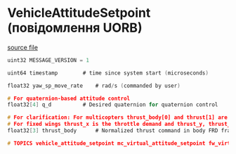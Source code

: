 # VehicleAttitudeSetpoint (повідомлення UORB)

[source file](https://github.com/PX4/PX4-Autopilot/blob/main/msg/versioned/VehicleAttitudeSetpoint.msg)

```c
uint32 MESSAGE_VERSION = 1

uint64 timestamp		# time since system start (microseconds)

float32 yaw_sp_move_rate	# rad/s (commanded by user)

# For quaternion-based attitude control
float32[4] q_d			# Desired quaternion for quaternion control

# For clarification: For multicopters thrust_body[0] and thrust[1] are usually 0 and thrust[2] is the negative throttle demand.
# For fixed wings thrust_x is the throttle demand and thrust_y, thrust_z will usually be zero.
float32[3] thrust_body		# Normalized thrust command in body FRD frame [-1,1]

# TOPICS vehicle_attitude_setpoint mc_virtual_attitude_setpoint fw_virtual_attitude_setpoint

```
